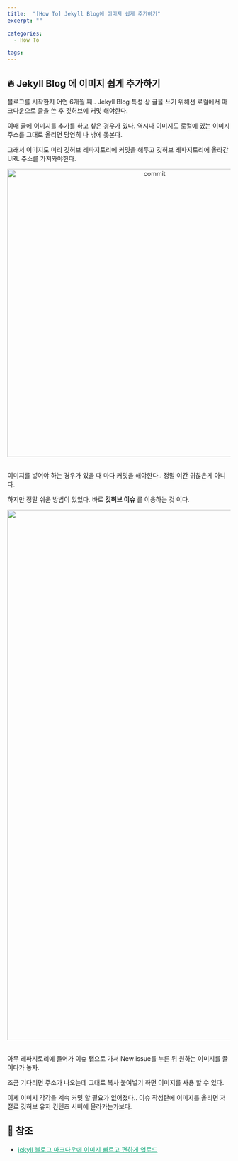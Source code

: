 ```yaml
---
title:  "[How To] Jekyll Blog에 이미지 쉽게 추가하기"
excerpt: ""

categories:
  - How To

tags:
---
```


## 🔥 Jekyll Blog 에 이미지 쉽게 추가하기

블로그를 시작한지 어언 6개월 째.. Jekyll Blog 특성 상 글을 쓰기 위해선 로컬에서 마크다운으로 글을 쓴 후 깃허브에 커밋 해야한다.

이때 글에 이미지를 추가를 하고 싶은 경우가 있다. 역시나 이미지도 로컬에 있는 이미지 주소를 그대로 올리면 당연히 나 밖에 못본다.

그래서 이미지도 미리 깃허브 레파지토리에 커밋을 해두고 깃허브 레파지토리에 올라간 URL 주소를 가져와야한다.

<center><img width="649" alt="commit" src="https://user-images.githubusercontent.com/54533309/92014161-bd45eb80-ed89-11ea-8923-95ad56485595.png"></center>

<br>

이미지를 넣어야 하는 경우가 있을 때 마다 커밋을 해야한다.. 정말 여간 귀찮은게 아니다.

하지만 정말 쉬운 방법이 있었다. 바로 **깃허브 이슈** 를 이용하는 것 이다.

<center><img width="1195" alt="issue" src="https://user-images.githubusercontent.com/54533309/92015365-a1434980-ed8b-11ea-8c4c-cb452d3ae343.png"></center>

<br>

아무 레파지토리에 들어가 이슈 탭으로 가서 New issue를 누른 뒤 원하는 이미지를 끌어다가 놓자.

조금 기다리면 주소가 나오는데 그대로 복사 붙여넣기 하면 이미지를 사용 할 수 있다.

이제 이미지 각각을 계속 커밋 할 필요가 없어졌다.. 이슈 작성란에 이미지를 올리면 저절로 깃허브 유저 컨텐츠 서버에 올라가는가보다.

## 📕 참조

- <a href="https://l0o02.github.io/2018/06/12/github-io-easy-upload-image/" style="color:#0FA678">jekyll 블로그 마크다운에 이미지 빠르고 편하게 업로드</a>

